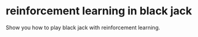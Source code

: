 # reinforcement learning in black jack

Show you how to play black jack with reinforcement learning.
